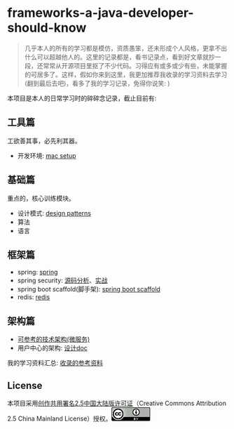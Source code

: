 # frameworks-a-java-developer-should-know

> 几乎本人的所有的学习都是模仿，资质愚笨，还未形成个人风格，更拿不出什么可以超越他人的。这里的记录都是，看书记录点，看到好文章就抄一段，还常常从开源项目里抠了不少代码。习得应有或多或少有些，未能掌握的可居多了。这样，假如你来到这里，我更加推荐我收录的学习资料去学习(翻到最后去吧)，看多了我的学习记录，免得你说笑: )

本项目是本人的日常学习时的碎碎念记录，截止目前有:

## 工具篇

工欲善其事，必先利其器。

* 开发环境: [mac setup](dev-setup/mac-setup.md)

## 基础篇

重点的，核心训练模块。

* 设计模式: [design patterns](design-patterns/readme.md)
* 算法
* 语言

## 框架篇

* spring: [spring](spring/doc/readme.md)
* spring security: [源码分析](spring/spring-security源码分析.md)、[实战](spring/spring-security实战.md)
* spring boot scaffold(脚手架): [spring boot scaffold](spring-boot-scaffold/README.md)
* redis: [redis](redis/readme.md)

## 架构篇

* [可参考的技术架构(微服务)](system-design/技术架构.md)
* 用户中心的架构: [设计doc](system-design/用户中心设计.md)

我的学习资料汇总: [收录的参考资料](tutorials_%20and_useful%20resources.md)

## License

本项目采用[创作共用署名2.5中国大陆版许可证](https://creativecommons.org/licenses/by/2.5/cn/)（Creative Commons Attribution 2.5 China Mainland License）授权。![license](license.png)
